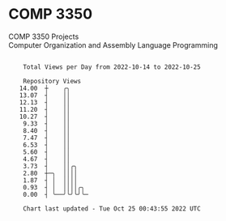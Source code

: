 # COMP 3350
COMP 3350 Projects  
Computer Organization and Assembly Language Programming

```

    Total Views per Day from 2022-10-14 to 2022-10-25

    Repository Views
   14.00  ┼    ╭╮
   13.07  ┤    ││
   12.13  ┤    ││
   11.20  ┤    ││
   10.27  ┤    ││
    9.33  ┤    ││
    8.40  ┤    ││
    7.47  ┤    ││
    6.53  ┤    ││
    5.60  ┤    ││
    4.67  ┤    ││
    3.73  ┤    ││╭╮
    2.80  ┼─╮  ││││
    1.87  ┤ │  ││││
    0.93  ┤ │  ││││╭╮
    0.00  ┤ ╰──╯╰╯╰╯╰─

    Chart last updated - Tue Oct 25 00:43:55 2022 UTC
    
```

